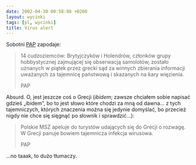```yaml
---
date: 2002-04-30 00:58:08 +0200
layout: wycinki
tags: [pl, wycinki]
title: Virus alert
---
```


Sobotni [PAP](http://dziennik.pap.pl/ 'Dziennik Polskiej Agencji Prasowej') zapodaje:

> 14 cudzoziemców: Brytyjczyków i Holendrów, członków grupy hobbystycznej zajmującej się obserwacją samolotów, zostało uznanych w piątek przez grecki sąd za winnych zbierania informacji uważanych za tajemnicę państwową i skazanych na kary więzienia.
>
> PAP

Absurd. O, jest jeszcze coś o Grecji (_ibidem_; zawsze chciałem sobie napisać gdzieś „ibidem”, bo to jest słowo które chodzi za mną od dawna… z tych tajemniczych, których znaczenia można się jedynie domyślać, bo przecież nigdy nie chce się sięgnąć po słownik i sprawdzić…):

> Polskie MSZ apeluje do turystów udających się do Grecji o rozwagę. W Grecji panuje bowiem tajemnicza infekcja wirusowa.
>
> PAP

…no taaak, to dużo tłumaczy.

